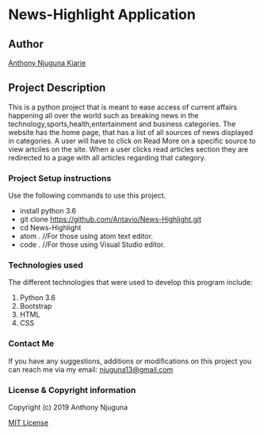 # News-Highlight Application

## Author
[Anthony Njuguna Kiarie](https://github.com/Antavio)

## Project Description
This is a python project that is meant to ease access of current affairs happening all over the world such as breaking news in the technology,sports,health,entertainment and business categories.
The website has the home page, that has a list of all sources of news displayed  in categories. A user will have to click on Read More on a specific source to view artciles on the site. When a user clicks read articles section they are redirected to a page with all articles regarding that category.

### Project Setup instructions
Use the following commands to use this project.
- install python 3.6
- git clone https://github.com/Antavio/News-Highlight.git
- cd News-Highlight
- atom .  //For those using atom text editor.
- code .  //For those using Visual Studio editor.

### Technologies used
The different technologies that were used to develop this program include:
1. Python 3.6
2. Bootstrap
3. HTML
4. CSS

### Contact Me
If you have any suggestions, additions or modifications on this project you can reach me via my email: njuguna13@gmail.com

### License  & Copyright information
Copyright (c) 2019 Anthony Njuguna

[MIT License](./LICENSE)